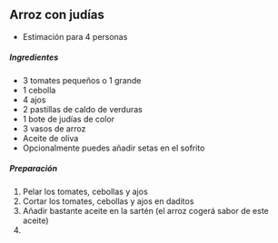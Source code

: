 ## Arroz con judías

* Estimación para 4 personas

##### Ingredientes

* 3 tomates pequeños o 1 grande
* 1 cebolla
* 4 ajos
* 2 pastillas de caldo de verduras
* 1 bote de judías de color
* 3 vasos de arroz
* Aceite de oliva
* Opcionalmente puedes añadir setas en el sofrito

##### Preparación

1. Pelar los tomates, cebollas y ajos
2. Cortar los tomates, cebollas y ajos en daditos
3. Añadir bastante aceite en la sartén (el arroz cogerá sabor de este aceite)
4.
